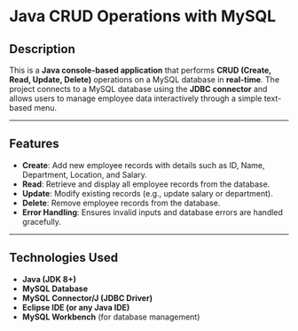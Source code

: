 # Java CRUD Operations with MySQL

## Description
This is a **Java console-based application** that performs **CRUD (Create, Read, Update, Delete)** operations on a MySQL database in **real-time**. 
The project connects to a MySQL database using the **JDBC connector** and allows users to manage employee data interactively through a simple text-based menu.

---

## Features
- **Create**: Add new employee records with details such as ID, Name, Department, Location, and Salary.
- **Read**: Retrieve and display all employee records from the database.
- **Update**: Modify existing records (e.g., update salary or department).
- **Delete**: Remove employee records from the database.
- **Error Handling**: Ensures invalid inputs and database errors are handled gracefully.

---

## Technologies Used
- **Java (JDK 8+)**
- **MySQL Database**
- **MySQL Connector/J (JDBC Driver)**
- **Eclipse IDE (or any Java IDE)**
- **MySQL Workbench** (for database management)
